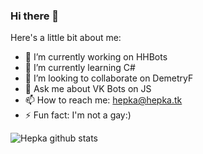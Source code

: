 ### Hi there 👋

Here's a little bit about me:

- 🔭 I’m currently working on HHBots
- 🌱 I’m currently learning C#
- 👯 I’m looking to collaborate on DemetryF
- 💬 Ask me about VK Bots on JS
- 📫 How to reach me: hepka@hepka.tk
- ⚡ Fun fact: I'm not a gay:)

![Hepka github stats](https://github-readme-stats.vercel.app/api?username=Hepka&show_icons=true&theme=radical&include_all_commits=true&count_private=true)
